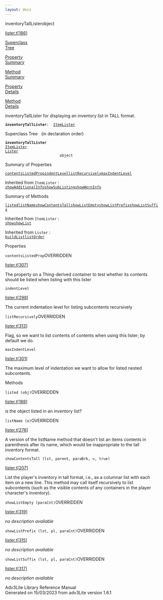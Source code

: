 ```yaml
---
layout: docs
---
```

<span class="title">inventoryTallLister</span><span class="type">object</span>

[lister.t](../file/lister.t.html)\[[186](../source/lister.t.html#186)\]

[Superclass  
Tree](#_SuperClassTree_)

[Property  
Summary](#_PropSummary_)

[Method  
Summary](#_MethodSummary_)

[Property  
Details](#_Properties_)

[Method  
Details](#_Methods_)



inventoryTallLister for displaying an inventory list in TALL format.

**`inventoryTallLister`**` :   `[`ItemLister`](../object/ItemLister.html)



<span id="_SuperClassTree_"></span>



<span class="hdln">Superclass Tree</span>   (in declaration order)



**`inventoryTallLister`**  
[`ItemLister`](../object/ItemLister.html)  
[`Lister`](../object/Lister.html)  
`                         object`  
<span id="_PropSummary_"></span>



<span class="hdln">Summary of Properties</span>  



[`contentsListedProp`](#contentsListedProp)[`indentLevel`](#indentLevel)[`listRecursively`](#listRecursively)[`maxIndentLevel`](#maxIndentLevel)

Inherited from `ItemLister` :  
[`showAdditionalInfo`](../object/ItemLister.html#showAdditionalInfo)[`showSubListing`](../object/ItemLister.html#showSubListing)[`showWornInfo`](../object/ItemLister.html#showWornInfo)



<span id="_MethodSummary_"></span>



<span class="hdln">Summary of Methods</span>  



[`listed`](#listed)[`listName`](#listName)[`showContentsTall`](#showContentsTall)[`showListEmpty`](#showListEmpty)[`showListPrefix`](#showListPrefix)[`showListSuffix`](#showListSuffix)

Inherited from `ItemLister` :  
[`show`](../object/ItemLister.html#show)[`showList`](../object/ItemLister.html#showList)

Inherited from `Lister` :  
[`buildList`](../object/Lister.html#buildList)[`listOrder`](../object/Lister.html#listOrder)

<span id="_Properties_"></span>



<span class="hdln">Properties</span>  



<span id="contentsListedProp"></span>

`contentsListedProp`<span class="rem">OVERRIDDEN</span>

[lister.t](../file/lister.t.html)\[[307](../source/lister.t.html#307)\]



The property on a Thing-derived container to test whether its contents
should be listed when listing with this lister



<span id="indentLevel"></span>

`indentLevel`

[lister.t](../file/lister.t.html)\[[298](../source/lister.t.html#298)\]



The current indentation level for listing subcontents recursively



<span id="listRecursively"></span>

`listRecursively`<span class="rem">OVERRIDDEN</span>

[lister.t](../file/lister.t.html)\[[313](../source/lister.t.html#313)\]



Flag, so we want to list contents of contents when using this lister; by
default we do.



<span id="maxIndentLevel"></span>

`maxIndentLevel`

[lister.t](../file/lister.t.html)\[[301](../source/lister.t.html#301)\]



The maximum level of indentation we want to allow for listed nested
subcontents.



<span id="_Methods_"></span>



<span class="hdln">Methods</span>  



<span id="listed"></span>

`listed (obj)`<span class="rem">OVERRIDDEN</span>

[lister.t](../file/lister.t.html)\[[188](../source/lister.t.html#188)\]



is the object listed in an inventory list?



<span id="listName"></span>

`listName (o)`<span class="rem">OVERRIDDEN</span>

[lister.t](../file/lister.t.html)\[[276](../source/lister.t.html#276)\]



A version of the listName method that doesn't list an items contents in
parenthesis after its name, which would be inappropriate to the tall
inventory format.



<span id="showContentsTall"></span>

`showContentsTall (lst, parent, paraBrk, =, true)`

[lister.t](../file/lister.t.html)\[[207](../source/lister.t.html#207)\]



List the player's inventory in tall format, i.e., as a columnar list
with each item on a new line. This method may call itself recursively to
list subcontents (such as the visible contents of any containers in the
player character's inventory).



<span id="showListEmpty"></span>

`showListEmpty (paraCnt)`<span class="rem">OVERRIDDEN</span>

[lister.t](../file/lister.t.html)\[[319](../source/lister.t.html#319)\]



*no description available*



<span id="showListPrefix"></span>

`showListPrefix (lst, pl, paraCnt)`<span class="rem">OVERRIDDEN</span>

[lister.t](../file/lister.t.html)\[[315](../source/lister.t.html#315)\]



*no description available*



<span id="showListSuffix"></span>

`showListSuffix (lst, pl, paraCnt)`<span class="rem">OVERRIDDEN</span>

[lister.t](../file/lister.t.html)\[[317](../source/lister.t.html#317)\]



*no description available*





Adv3Lite Library Reference Manual  
Generated on 15/03/2023 from adv3Lite version 1.6.1


